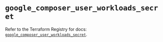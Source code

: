 # `google_composer_user_workloads_secret`

Refer to the Terraform Registry for docs: [`google_composer_user_workloads_secret`](https://registry.terraform.io/providers/hashicorp/google-beta/6.21.0/docs/resources/google_composer_user_workloads_secret).
